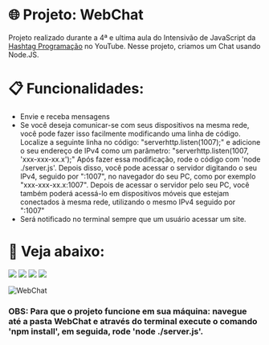 # :globe_with_meridians: Projeto: WebChat
Projeto realizado durante a 4ª e ultima aula do Intensivão de JavaScript da [Hashtag Programação](https://www.youtube.com/@HashtagProgramacao) no YouTube. Nesse projeto, criamos um Chat usando Node.JS.

# :clipboard: Funcionalidades:

+ Envie e receba mensagens
+ Se você deseja comunicar-se com seus dispositivos na mesma rede, você pode fazer isso facilmente modificando uma linha de código. Localize a seguinte linha no código: "serverhttp.listen(1007);" e adicione o seu endereço de IPv4 como um parâmetro: "serverhttp.listen(1007, 'xxx-xxx-xx.x');" Após fazer essa modificação, rode o código com 'node ./server.js'. Depois disso, você pode acessar o servidor digitando o seu IPv4, seguido por ":1007", no navegador do seu PC, como por exemplo "xxx-xxx-xx.x:1007". Depois de acessar o servidor pelo seu PC, você também poderá acessá-lo em dispositivos móveis que estejam conectados à mesma rede, utilizando o mesmo IPv4 seguido por ":1007"
+ Será notificado no terminal sempre que um usuário acessar um site.



# :briefcase: Veja abaixo:
<a href="https://www.instagram.com/devgferreira/" target="_blank"><img loading="lazy" src="https://img.shields.io/badge/-Instagram-%23E4405F?style=for-the-badge&logo=instagram&logoColor=white" target="_blank"></a>
<a href="https://www.linkedin.com/in/guilherme-ferreira-25738427a/" target="_blank"><img loading="lazy" src="https://img.shields.io/badge/-LinkedIn-%230077B5?style=for-the-badge&logo=linkedin&logoColor=white" target="_blank"></a> <a href="https://www.tiktok.com/@devgferreira" target="_blank"><img loading="lazy" src="https://img.shields.io/badge/-tiktok-617?style=for-the-badge&logo=tiktok" target="_blank"></a> <a href="https://linkr.bio/DevFerreira" target="_blank"><img loading="lazy" src="https://img.shields.io/badge/-links-000?style=for-the-badge" target="_blank"></a>



![WebChat](https://github.com/GuilhermeF-R/WebChat/assets/136031870/605c3877-66ab-4b8a-9bc0-4d74f58ec47a)




### OBS: Para que o projeto funcione em sua máquina: navegue até a pasta WebChat e através do terminal execute o comando 'npm install', em seguida, rode 'node ./server.js'.




  

